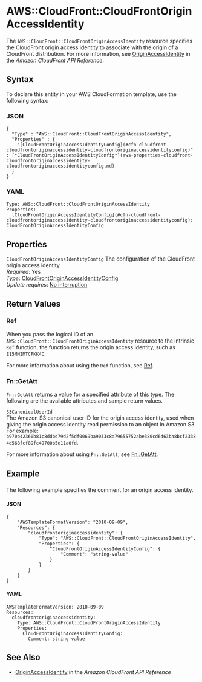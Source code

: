 # AWS::CloudFront::CloudFrontOriginAccessIdentity<a name="aws-resource-cloudfront-cloudfrontoriginaccessidentity"></a>

The `AWS::CloudFront::CloudFrontOriginAccessIdentity` resource specifies the CloudFront origin access identity to associate with the origin of a CloudFront distribution\. For more information, see [OriginAccessIdentity](https://docs.aws.amazon.com/cloudfront/latest/APIReference/API_S3OriginConfig.html#cloudfront-Type-S3OriginConfig-OriginAccessIdentity) in the *Amazon CloudFront API Reference*\. 

## Syntax<a name="aws-resource-cloudfront-cloudfrontoriginaccessidentity-syntax"></a>

To declare this entity in your AWS CloudFormation template, use the following syntax:

### JSON<a name="aws-resource-cloudfront-cloudfrontoriginaccessidentity-syntax.json"></a>

```
{
  "Type" : "AWS::CloudFront::CloudFrontOriginAccessIdentity",
  "Properties" : {
    "[CloudFrontOriginAccessIdentityConfig](#cfn-cloudfront-cloudfrontoriginaccessidentity-cloudfrontoriginaccessidentityconfig)" : [*CloudFrontOriginAccessIdentityConfig*](aws-properties-cloudfront-cloudfrontoriginaccessidentity-cloudfrontoriginaccessidentityconfig.md)
  }
}
```

### YAML<a name="aws-resource-cloudfront-cloudfrontoriginaccessidentity-syntax.yaml"></a>

```
Type: AWS::CloudFront::CloudFrontOriginAccessIdentity
Properties:
  [CloudFrontOriginAccessIdentityConfig](#cfn-cloudfront-cloudfrontoriginaccessidentity-cloudfrontoriginaccessidentityconfig): CloudFrontOriginAccessIdentityConfig
```

## Properties<a name="aws-resource-cloudfront-cloudfrontoriginaccessidentity-properties"></a>

`CloudFrontOriginAccessIdentityConfig`  <a name="cfn-cloudfront-cloudfrontoriginaccessidentity-cloudfrontoriginaccessidentityconfig"></a>
The configuration of the CloudFront origin access identity\.  
 *Required*: Yes  
 *Type*: [CloudFrontOriginAccessIdentityConfig](aws-properties-cloudfront-cloudfrontoriginaccessidentity-cloudfrontoriginaccessidentityconfig.md)  
 *Update requires*: [No interruption](using-cfn-updating-stacks-update-behaviors.md#update-no-interrupt) 

## Return Values<a name="aws-resource-cloudfront-cloudfrontoriginaccessidentity-returnvalues"></a>

### Ref<a name="w13ab1c21c10c60c18c12b3"></a>

When you pass the logical ID of an `AWS::CloudFront::CloudFrontOriginAccessIdentity` resource to the intrinsic `Ref` function, the function returns the origin access identity, such as `E15MNIMTCFKK4C`\. 

For more information about using the `Ref` function, see [Ref](intrinsic-function-reference-ref.md)\. 

### Fn::GetAtt<a name="w13ab1c21c10c60c18c12b5"></a>

 `Fn::GetAtt` returns a value for a specified attribute of this type\. The following are the available attributes and sample return values\. 

`S3CanonicalUserId`  
The Amazon S3 canonical user ID for the origin access identity, used when giving the origin access identity read permission to an object in Amazon S3\. For example: `b970b42360b81c8ddbd79d2f5df0069ba9033c8a79655752abe380cd6d63ba8bcf23384d568fcf89fc49700b5e11a0fd`\. 

For more information about using `Fn::GetAtt`, see [Fn::GetAtt](intrinsic-function-reference-getatt.md)\. 

## Example<a name="aws-resource-cloudfront-cloudfrontoriginaccessidentity-examples"></a>

### <a name="aws-resource-cloudfront-cloudfrontoriginaccessidentity-example1"></a>

The following example specifies the comment for an origin access identity\.

#### JSON<a name="aws-resource-cloudfront-cloudfrontoriginaccessidentity-example1.json"></a>

```
{
    "AWSTemplateFormatVersion": "2010-09-09",
    "Resources": {
        "cloudfrontoriginaccessidentity": {
            "Type": "AWS::CloudFront::CloudFrontOriginAccessIdentity",
            "Properties": {
                "CloudFrontOriginAccessIdentityConfig": {
                    "Comment": "string-value"
                }
            }
        }
    }
}
```

#### YAML<a name="aws-resource-cloudfront-cloudfrontoriginaccessidentity-example1.yaml"></a>

```
AWSTemplateFormatVersion: 2010-09-09
Resources:
  cloudfrontoriginaccessidentity:
    Type: AWS::CloudFront::CloudFrontOriginAccessIdentity
    Properties:
      CloudFrontOriginAccessIdentityConfig:
        Comment: string-value
```

## See Also<a name="aws-resource-cloudfront-cloudfrontoriginaccessidentity-seealso"></a>
+ [OriginAccessIdentity](https://docs.aws.amazon.com/cloudfront/latest/APIReference/API_S3OriginConfig.html#cloudfront-Type-S3OriginConfig-OriginAccessIdentity) in the *Amazon CloudFront API Reference*